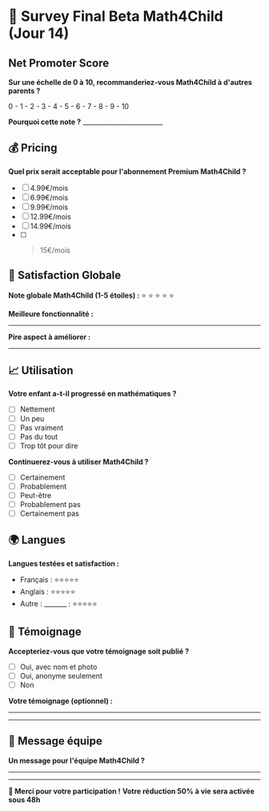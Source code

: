 # 🎯 Survey Final Beta Math4Child (Jour 14)

## Net Promoter Score
**Sur une échelle de 0 à 10, recommanderiez-vous Math4Child à d'autres parents ?**

0 - 1 - 2 - 3 - 4 - 5 - 6 - 7 - 8 - 9 - 10

**Pourquoi cette note ?** _________________________

## 💰 Pricing
**Quel prix serait acceptable pour l'abonnement Premium Math4Child ?**
- [ ] 4.99€/mois
- [ ] 6.99€/mois  
- [ ] 9.99€/mois
- [ ] 12.99€/mois
- [ ] 14.99€/mois
- [ ] > 15€/mois

## 🌟 Satisfaction Globale
**Note globale Math4Child (1-5 étoiles) :**
⭐ ⭐ ⭐ ⭐ ⭐

**Meilleure fonctionnalité :**
_________________________________

**Pire aspect à améliorer :**
_________________________________

## 📈 Utilisation
**Votre enfant a-t-il progressé en mathématiques ?**
- [ ] Nettement
- [ ] Un peu
- [ ] Pas vraiment
- [ ] Pas du tout
- [ ] Trop tôt pour dire

**Continuerez-vous à utiliser Math4Child ?**
- [ ] Certainement
- [ ] Probablement
- [ ] Peut-être
- [ ] Probablement pas
- [ ] Certainement pas

## 🌍 Langues
**Langues testées et satisfaction :**
- Français : ⭐⭐⭐⭐⭐
- Anglais : ⭐⭐⭐⭐⭐
- Autre : _______ : ⭐⭐⭐⭐⭐

## 📢 Témoignage
**Accepteriez-vous que votre témoignage soit publié ?**
- [ ] Oui, avec nom et photo
- [ ] Oui, anonyme seulement
- [ ] Non

**Votre témoignage (optionnel) :**
_________________________________________
_________________________________________

## 💌 Message équipe
**Un message pour l'équipe Math4Child ?**
_________________________________________

---
**🎁 Merci pour votre participation !**
**Votre réduction 50% à vie sera activée sous 48h**
